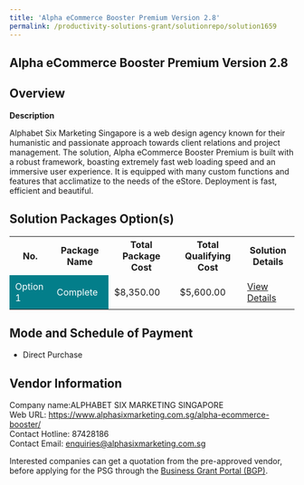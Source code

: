 ```yaml
---
title: 'Alpha eCommerce Booster Premium Version 2.8'
permalink: /productivity-solutions-grant/solutionrepo/solution1659
---
```


## Alpha eCommerce Booster Premium Version 2.8

## Overview

**Description**

Alphabet Six Marketing Singapore is a web design agency known for their humanistic and passionate approach towards client relations and project management. The solution, Alpha eCommerce Booster Premium is built with a robust framework, boasting extremely fast web loading speed and an immersive user experience. It is equipped with many custom functions and features that acclimatize to the needs of the eStore. Deployment is fast, efficient and beautiful.

## Solution Packages Option(s)

<table>
<tr>
<th><b>No.</b></th>
<th><b>Package Name</b></th>
<th><b>Total Package Cost</b></th>
<th><b>Total Qualifying Cost</b></th>
<th><b>Solution Details</b></th>
</tr>
<tr>
<td style='padding: 10px; background-color: #037E8A; color: #FFFFFF;'>Option 1</td>
<td style='padding: 10px; background-color: #037E8A; color: #FFFFFF;'>Complete</td>
<td style='padding: 10px;'>$8,350.00</td>
<td style='padding: 10px;'>$5,600.00</td>
<td style='padding: 10px;'><a href='/images/psg/Alphabet_Six_Marketing_Alpha_eCommerce_Desensitised_Annex3_Part1.pdf' target='_blank'>View Details</a></td>
</tr>
</table>

## Mode and Schedule of Payment

 - Direct Purchase

## Vendor Information

 Company name:ALPHABET SIX MARKETING SINGAPORE<br>Web URL: https://www.alphasixmarketing.com.sg/alpha-ecommerce-booster/ <br>Contact Hotline: 87428186 <br>Contact Email: enquiries@alphasixmarketing.com.sg 

Interested companies can get a quotation from the pre-approved vendor, before applying for the PSG through the <a href='https://www.businessgrants.gov.sg/' target='_blank' rel='noopener'>Business Grant Portal (BGP)</a>.

<script src="/jquery/resize-tables.js"></script>
